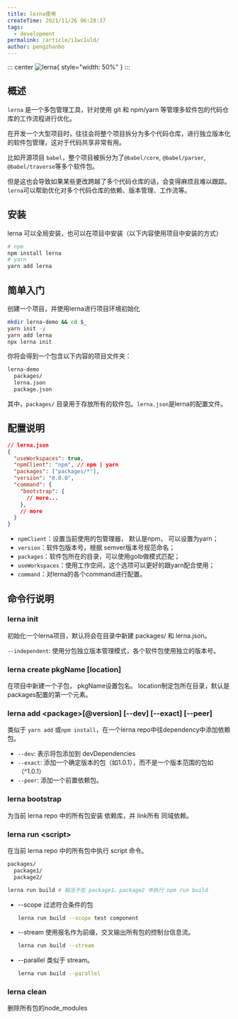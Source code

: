```yaml
---
title: lerna使用
createTime: 2021/11/26 06:28:37
tags:
  - development
permalink: /article/i1wc1uld/
author: pengzhanbo
---
```


::: center
![lerna](https://user-images.githubusercontent.com/645641/79596653-38f81200-80e1-11ea-98cd-1c6a3bb5de51.png){ style="width: 50%" }
:::

## 概述

`lerna` 是一个多包管理工具，针对使用 git 和 npm/yarn 等管理多软件包的代码仓库的工作流程进行优化。

在开发一个大型项目时，往往会将整个项目拆分为多个代码仓库，进行独立版本化的软件包管理，这对于代码共享非常有用。

比如开源项目 `babel`，整个项目被拆分为了`@babel/core`, `@babel/parser`, `@babel/traverse`等多个软件包。

但是这也会导致如果某些更改跨越了多个代码仓库的话，会变得麻烦且难以跟踪。
`lerna`可以帮助优化对多个代码仓库的依赖、版本管理、工作流等。

## 安装

lerna 可以全局安装，也可以在项目中安装（以下内容使用项目中安装的方式）

``` sh
# npm
npm install lerna
# yarn
yarn add lerna
```

## 简单入门

创建一个项目，并使用lerna进行项目环境初始化

``` sh
mkdir lerna-demo && cd $_
yarn init -y
yarn add lerna
npx lerna init
```

你将会得到一个包含以下内容的项目文件夹：

``` sh
lerna-demo
  packages/
  lerna.json
  package.json
```

其中，`packages/` 目录用于存放所有的软件包。`lerna.json`是lerna的配置文件。

## 配置说明

``` json
// lerna.json
{
  "useWorkspaces": true,
  "npmClient": "npm", // npm | yarn
  "packages": ["packages/*"],
  "version": "0.0.0",
  "command": {
    "bootstrap": {
      // more...
    },
    // more
  }
}
```

- `npmClient`：设置当前使用的包管理器， 默认是npm， 可以设置为yarn；
- `version`：软件包版本号，根据 semver版本号规范命名；
- `packages`：软件包所在的目录，可以使用golb做模式匹配；
- `useWorkspaces`：使用工作空间，这个选项可以更好的跟yarn配合使用；
- `command`：对lerna的各个command进行配置。

## 命令行说明

### lerna init

初始化一个lerna项目，默认将会在目录中新建 packages/ 和 lerna.json。

`--independent`: 使用分包独立版本管理模式，各个软件包使用独立的版本号。

### lerna create pkgName [location]

在项目中新建一个子包， pkgName设置包名。 location制定包所在目录，默认是 packages配置的第一个元素。

### lerna add \<package\>[@version] [--dev] [--exact] [--peer]

类似于 `yarn add` 或`npm install`，在一个lerna repo中往dependency中添加依赖包。

- `--dev`: 表示将包添加到 devDependencies
- `--exact`: 添加一个确定版本的包（如1.0.1），而不是一个版本范围的包如（^1.0.1）
- `--peer`: 添加一个前置依赖包。

### lerna bootstrap

为当前 lerna repo 中的所有包安装 依赖库，并 link所有 同域依赖。

### lerna run \<script\>

在当前 lerna repo 中的所有包中执行 script 命令。

``` sh
packages/
  package1/
  package2/
```

``` sh
lerna run build # 相当于在 package1、package2 中执行 npm run build
```

- --scope 过滤符合条件的包

  ``` sh
  lerna run build --scope test component
  ```

- --stream 使用报名作为前缀，交叉输出所有包的控制台信息流。

  ``` sh
  lerna run build --stream
  ```

- --parallel 类似于 stream。

  ``` sh
  lerna run build --parallel
  ```

### lerna clean

  删除所有包的node_modules
